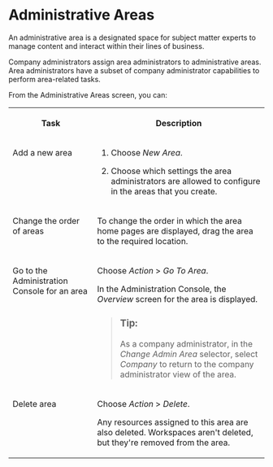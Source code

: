 <!-- loio34e3ab0e5f414593b41bf3b9a2d8aa93 -->

# Administrative Areas

An administrative area is a designated space for subject matter experts to manage content and interact within their lines of business.

Company administrators assign area administrators to administrative areas. Area administrators have a subset of company administrator capabilities to perform area-related tasks.

From the Administrative Areas screen, you can:


<table>
<tr>
<th valign="top">

Task



</th>
<th valign="top">

Description



</th>
</tr>
<tr>
<td valign="top">

Add a new area



</td>
<td valign="top">

1.  Choose *New Area*.

2.  Choose which settings the area administrators are allowed to configure in the areas that you create.




</td>
</tr>
<tr>
<td valign="top">

Change the order of areas



</td>
<td valign="top">

To change the order in which the area home pages are displayed, drag the area to the required location.



</td>
</tr>
<tr>
<td valign="top">

Go to the Administration Console for an area



</td>
<td valign="top">

Choose *Action* \> *Go To Area*.

In the Administration Console, the *Overview* screen for the area is displayed.

> ### Tip:  
> As a company administrator, in the *Change Admin Area* selector, select *Company* to return to the company administrator view of the area.



</td>
</tr>
<tr>
<td valign="top">

Delete area



</td>
<td valign="top">

Choose *Action* \> *Delete*.

Any resources assigned to this area are also deleted. Workspaces aren't deleted, but they're removed from the area.



</td>
</tr>
</table>

